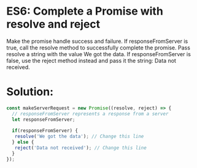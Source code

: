 # ES6: Complete a Promise with resolve and reject
Make the promise handle success and failure. If responseFromServer is true, call the resolve method to successfully complete the promise. Pass resolve a string with the value We got the data. If responseFromServer is false, use the reject method instead and pass it the string: Data not received.
# Solution:
```javascript
const makeServerRequest = new Promise((resolve, reject) => {
  // responseFromServer represents a response from a server
  let responseFromServer;
    
  if(responseFromServer) {
   resolve('We got the data'); // Change this line
  } else {  
   reject('Data not received'); // Change this line
  }
});
```